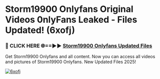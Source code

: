 # Storm19900 Onlyfans Original Videos 0nlyFans Leaked - Files Updated! (6xofj)

<h3>🔴 CLICK HERE 🌐==►► <a href="https://tinyurl.com/ehrbuxhb" rel="nofollow">Storm19900 Onlyfans Updated Files</a></h3>

Get Storm19900 Onlyfans and all content. Now you can access all videos and pictures of Storm19900 Onlyfans. New Updated Files 2025!

[![6xofj](https://i.imgur.com/lVYEuWS.gif)](https://tinyurl.com/ehrbuxhb)
